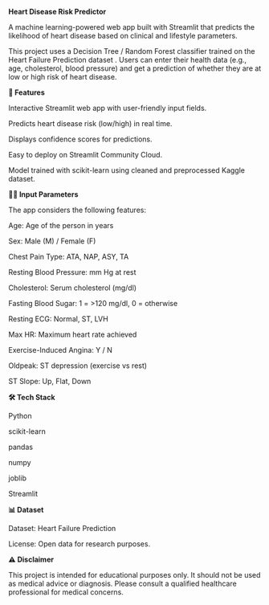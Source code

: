 **Heart Disease Risk Predictor**

A machine learning-powered web app built with Streamlit that predicts the likelihood of heart disease based on clinical and lifestyle parameters.

This project uses a Decision Tree / Random Forest classifier trained on the Heart Failure Prediction dataset
. Users can enter their health data (e.g., age, cholesterol, blood pressure) and get a prediction of whether they are at low or high risk of heart disease.


**🚀 Features**

Interactive Streamlit web app with user-friendly input fields.

Predicts heart disease risk (low/high) in real time.

Displays confidence scores for predictions.

Easy to deploy on Streamlit Community Cloud.

Model trained with scikit-learn using cleaned and preprocessed Kaggle dataset.


**🧑‍⚕️ Input Parameters**

The app considers the following features:

Age: Age of the person in years

Sex: Male (M) / Female (F)

Chest Pain Type: ATA, NAP, ASY, TA

Resting Blood Pressure: mm Hg at rest

Cholesterol: Serum cholesterol (mg/dl)

Fasting Blood Sugar: 1 = >120 mg/dl, 0 = otherwise

Resting ECG: Normal, ST, LVH

Max HR: Maximum heart rate achieved

Exercise-Induced Angina: Y / N

Oldpeak: ST depression (exercise vs rest)

ST Slope: Up, Flat, Down


**🛠️ Tech Stack**

Python

scikit-learn

pandas

numpy

joblib

Streamlit


**📊 Dataset**

Dataset: Heart Failure Prediction

License: Open data for research purposes.

****⚠️ Disclaimer****

This project is intended for educational purposes only.
It should not be used as medical advice or diagnosis. Please consult a qualified healthcare professional for medical concerns.
